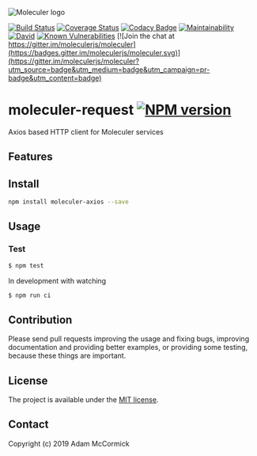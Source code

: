 ![Moleculer logo](http://moleculer.services/images/banner.png)

[![Build Status](https://travis-ci.org/adam-mccormick/moleculer-axios.svg?branch=master)](https://travis-ci.org/adam-mccormick/moleculer-axios)
[![Coverage Status](https://coveralls.io/repos/github/amccormick/moleculer-axios/badge.svg?branch=master)](https://coveralls.io/github/amccormick/moleculer-axios?branch=master)
[![Codacy Badge](https://api.codacy.com/project/badge/Grade/e36f4d039e324cc39a1c3d0e18822778)](https://www.codacy.com/app/adam-mccormick/moleculer-axios?utm_source=github.com&amp;utm_medium=referral&amp;utm_content=adam-mccormick/moleculer-axios&amp;utm_campaign=Badge_Grade)
[![Maintainability](https://api.codeclimate.com/v1/badges/38b8d503c7f3286692b6/maintainability)](https://codeclimate.com/github/adam-mccormick/moleculer-axios/maintainability)[![David](https://david-dm.org/adam-mccormick/moleculer-axios.svg)](https://david-dm.org/adam-mccormick/moleculer-axios)
[![Known Vulnerabilities](https://snyk.io/test/github/adam-mccormick/moleculer-axios/badge.svg)](https://snyk.io/test/github/adam-mccormick/moleculer-axios)
[![Join the chat at https://gitter.im/moleculerjs/moleculer](https://badges.gitter.im/moleculerjs/moleculer.svg)](https://gitter.im/moleculerjs/moleculer?utm_source=badge&utm_medium=badge&utm_campaign=pr-badge&utm_content=badge)

# moleculer-request [![NPM version](https://img.shields.io/npm/v/moleculer-axios.svg)](https://www.npmjs.com/package/moleculer-axios)

Axios based HTTP client for Moleculer services

## Features

## Install
```bash
npm install moleculer-axios --save
```

## Usage

### Test
```bash
$ npm test
```

In development with watching

```bash
$ npm run ci
```

## Contribution
Please send pull requests improving the usage and fixing bugs, improving documentation and providing better examples, or providing some testing, because these things are important.

## License
The project is available under the [MIT license](https://tldrlegal.com/license/mit-license).

## Contact
Copyright (c) 2019 Adam McCormick
